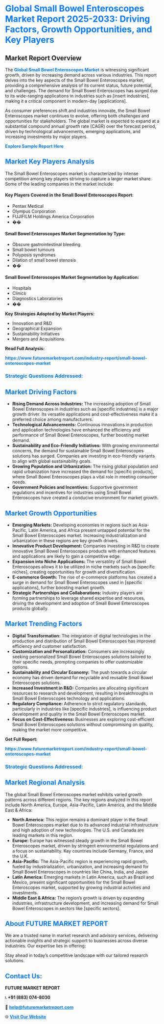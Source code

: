 <h1 style="color: #007BFF;">Global Small Bowel Enteroscopes Market Report 2025-2033: Driving Factors, Growth Opportunities, and Key Players</h1>

<section id="overview">
<h2>Market Report Overview</h2>
<p>The <a href="https://www.futuremarketreport.com/industry-report/small-bowel-enteroscopes-market" style="color: #007BFF; text-decoration: none;"><strong>Global Small Bowel Enteroscopes Market</strong></a> is witnessing significant growth, driven by increasing demand across various industries. This report delves into the key aspects of the Small Bowel Enteroscopes market, providing a comprehensive analysis of its current status, future potential, and challenges. The demand for Small Bowel Enteroscopes has surged due to its wide-ranging applications in industries such as [insert industries], making it a critical component in modern-day [applications].</p>
<p>As consumer preferences shift and industries innovate, the Small Bowel Enteroscopes market continues to evolve, offering both challenges and opportunities for stakeholders. The global market is expected to expand at a substantial compound annual growth rate (CAGR) over the forecast period, driven by technological advancements, emerging applications, and increasing investments by major players.</p>
</section>

<section id="overview">
<p><a href="https://www.futuremarketreport.com/request-sample/reportId=117969" style="color: #007BFF; text-decoration: none;"><strong>Explore Sample Report Here</strong></a></p>
</section>

<section id="key-players">
<h2 style="color: #007BFF;">Market Key Players Analysis</h2>
<p>The Small Bowel Enteroscopes market is characterized by intense competition among key players striving to capture a larger market share. Some of the leading companies in the market include:</p>
<h4>Key Players Covered in the Small Bowel Enteroscopes Report:</h4>
<ul><li>Pentax Medical</li><li>Olympus Corporation</li><li>FUJIFILM Holdings America Corporation</li><li>��</li></ul>
<h4>Small Bowel Enteroscopes Market Segmentation by Type:</h4>
<ul><li>Obscure gastrointestinal bleeding</li><li>Small bowel tumours</li><li>Polyposis syndromes</li><li>Dilation of small bowel stenosis</li><li>��</li></ul>

<h4>Small Bowel Enteroscopes Market Segmentation by Application:</h4>
<ul><li>Hospitals</li><li>Clinics</li><li>Diagnostics Laboratories</li><li>��</li></ul>
<p><strong>Key Strategies Adopted by Market Players:</strong></p>
<ul>
<li>Innovation and R&D</li>
<li>Geographical Expansion</li>
<li>Sustainability Initiatives</li>
<li>Mergers and Acquisitions</li>
</ul>
</section>

<section>
<p><strong>Read Full Analysis: </strong></p><a href="https://www.futuremarketreport.com/industry-report/small-bowel-enteroscopes-market" style="color: #007BFF; text-decoration: none;"><strong>https://www.futuremarketreport.com/industry-report/small-bowel-enteroscopes-market</strong></a>
<h3 style="color: #007BFF;">Strategic Questions Addressed:</h3>
</section>

<section id="driving-factors">
<h2 style="color: #007BFF;">Market Driving Factors</h2>
<ul>
<li><strong>Rising Demand Across Industries:</strong> The increasing adoption of Small Bowel Enteroscopes in industries such as [specific industries] is a major growth driver. Its versatile applications and cost-effectiveness make it a preferred choice among manufacturers.</li>
<li><strong>Technological Advancements:</strong> Continuous innovations in production and application technologies have enhanced the efficiency and performance of Small Bowel Enteroscopes, further boosting market demand.</li>
<li><strong>Sustainability and Eco-Friendly Initiatives:</strong> With growing environmental concerns, the demand for sustainable Small Bowel Enteroscopes solutions has surged. Companies are investing in eco-friendly variants to align with global sustainability goals.</li>
<li><strong>Growing Population and Urbanization:</strong> The rising global population and rapid urbanization have increased the demand for [specific products], where Small Bowel Enteroscopes plays a vital role in meeting consumer needs.</li>
<li><strong>Government Policies and Incentives:</strong> Supportive government regulations and incentives for industries using Small Bowel Enteroscopes have created a conducive environment for market growth.</li>
</ul>
</section>

<section id="growth-opportunities">
<h2 style="color: #007BFF;">Market Growth Opportunities</h2>
<ul>
<li><strong>Emerging Markets:</strong> Developing economies in regions such as Asia-Pacific, Latin America, and Africa present untapped potential for the Small Bowel Enteroscopes market. Increasing industrialization and urbanization in these regions are key growth drivers.</li>
<li><strong>Innovative Product Development:</strong> Companies investing in R&D to create innovative Small Bowel Enteroscopes products with enhanced features and applications are likely to gain a competitive edge.</li>
<li><strong>Expansion into Niche Applications:</strong> The versatility of Small Bowel Enteroscopes allows it to be utilized in niche markets such as [specific niches], creating opportunities for growth and diversification.</li>
<li><strong>E-commerce Growth:</strong> The rise of e-commerce platforms has created a surge in demand for Small Bowel Enteroscopes used in [specific applications], further boosting market growth.</li>
<li><strong>Strategic Partnerships and Collaborations:</strong> Industry players are forming partnerships to leverage shared expertise and resources, driving the development and adoption of Small Bowel Enteroscopes products globally.</li>
</ul>
</section>

<section id="trending-factors">
<h2 style="color: #007BFF;">Market Trending Factors</h2>
<ul>
<li><strong>Digital Transformation:</strong> The integration of digital technologies in the production and distribution of Small Bowel Enteroscopes has improved efficiency and customer satisfaction.</li>
<li><strong>Customization and Personalization:</strong> Consumers are increasingly seeking personalized Small Bowel Enteroscopes solutions tailored to their specific needs, prompting companies to offer customizable options.</li>
<li><strong>Sustainability and Circular Economy:</strong> The push towards a circular economy has driven demand for recyclable and reusable Small Bowel Enteroscopes solutions.</li>
<li><strong>Increased Investment in R&D:</strong> Companies are allocating significant resources to research and development, resulting in breakthroughs in Small Bowel Enteroscopes technology and applications.</li>
<li><strong>Regulatory Compliance:</strong> Adherence to strict regulatory standards, particularly in industries like [specific industries], is influencing product development and quality in the Small Bowel Enteroscopes market.</li>
<li><strong>Focus on Cost-Effectiveness:</strong> Businesses are exploring cost-efficient Small Bowel Enteroscopes solutions without compromising on quality, making the market more competitive.</li>
</ul>
</section>

<section>
<p><strong>Get Full Report: </strong></p><a href="https://www.futuremarketreport.com/industry-report/small-bowel-enteroscopes-market" style="color: #007BFF; text-decoration: none;"><strong>https://www.futuremarketreport.com/industry-report/small-bowel-enteroscopes-market</strong></a>
<h3 style="color: #007BFF;">Strategic Questions Addressed:</h3>
</section>


<section id="regional-analysis">
<h2 style="color: #007BFF;">Market Regional Analysis</h2>
<p>The global Small Bowel Enteroscopes market exhibits varied growth patterns across different regions. The key regions analyzed in this report include North America, Europe, Asia-Pacific, Latin America, and the Middle East & Africa:</p>
<ul>
<li><strong>North America:</strong> This region remains a dominant player in the Small Bowel Enteroscopes market due to its advanced industrial infrastructure and high adoption of new technologies. The U.S. and Canada are leading markets in this region.</li>
<li><strong>Europe:</strong> Europe has witnessed steady growth in the Small Bowel Enteroscopes market, driven by stringent environmental regulations and a focus on sustainability. Key countries include Germany, France, and the U.K.</li>
<li><strong>Asia-Pacific:</strong> The Asia-Pacific region is experiencing rapid growth, fueled by industrialization, urbanization, and increasing demand for Small Bowel Enteroscopes in countries like China, India, and Japan.</li>
<li><strong>Latin America:</strong> Emerging markets in Latin America, such as Brazil and Mexico, present significant opportunities for the Small Bowel Enteroscopes market, supported by growing industrial activities and investments.</li>
<li><strong>Middle East & Africa:</strong> The region’s growth is driven by expanding industries, infrastructure development, and increasing demand for Small Bowel Enteroscopes in sectors like [specific sectors].</li>
</ul>
</section>

<footer>
<h2 style="color: #007BFF;">About FUTURE MARKET REPORT</h2>
<p>We are a trusted name in market research and advisory services, delivering actionable insights and strategic support to businesses across diverse industries. Our expertise lies in offering:</p>

<p>Stay ahead in today’s competitive landscape with our tailored research solutions.</p>

<h2 style="color: #007BFF;">Contact Us:</h2>
<p><strong>FUTURE MARKET REPORT</strong></p>
<p>📞 <strong>+91 (883) 074-8030</strong></p>
<p>📧 <strong><a href="mailto:help@futuremarketreport.com" style="color: #007BFF;">help@futuremarketreport.com</a></strong></p>
<p>🌐 <strong><a href="https://www.futuremarketreport.com/" style="color: #007BFF;">Visit Our Website</a></strong></p>
</footer>